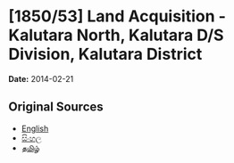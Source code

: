 # [1850/53] Land Acquisition - Kalutara North, Kalutara D/S Division, Kalutara District

**Date:** 2014-02-21

## Original Sources

- [English](https://documents.gov.lk/view/extra-gazettes/2014/2/1850-53_E.pdf)
- [සිංහල](https://documents.gov.lk/view/extra-gazettes/2014/2/1850-53_S.pdf)
- [தமிழ்](https://documents.gov.lk/view/extra-gazettes/2014/2/1850-53_T.pdf)
